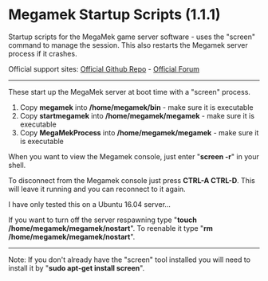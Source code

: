 # Megamek Startup Scripts (1.1.1)
Startup scripts for the MegaMek game server software - uses the "screen" command to manage the session. This also restarts the Megamek server process if it crashes.

Official support sites: [Official Github Repo](https://github.com/fstltna/MegamekStartup) - [Official Forum](https://mekcity.com/index.php/forum/megamek)

---

These start up the MegaMek server at boot time with a "screen" process.

1. Copy **megamek** into **/home/megamek/bin** - make sure it is executable
2. Copy **startmegamek** into **/home/megamek/megamek** - make sure it is executable
3. Copy **MegaMekProcess** into **/home/megamek/megamek** - make sure it is executable

When you want to view the Megamek console, just enter "**screen -r**" in your shell.

To disconnect from the Megamek console just press **CTRL-A CTRL-D**. This will leave it running and you can reconnect to it again.

I have only tested this on a Ubuntu 16.04 server...

If you want to turn off the server respawning type "**touch /home/megamek/megamek/nostart**". To reenable it type "**rm /home/megamek/megamek/nostart**".

---
Note: If you don't already have the "screen" tool installed you will need to install it by "**sudo apt-get install screen**".
